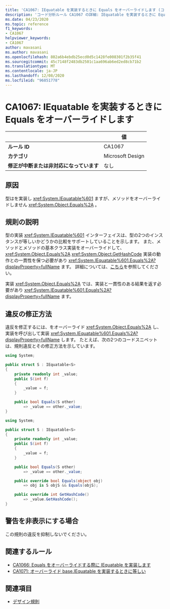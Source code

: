 ```yaml
---
title: 'CA1067: IEquatable を実装するときに Equals をオーバーライドします (コード分析)'
description: 'コード分析ルール CA1067 の詳細: IEquatable を実装するときに Equals をオーバーライドする'
ms.date: 04/23/2020
ms.topic: reference
f1_keywords:
- CA1067
helpviewer_keywords:
- CA1067
author: mavasani
ms.author: mavasani
ms.openlocfilehash: 802a6b4ebdb25ecd0d5c1428fe008301f2b35f41
ms.sourcegitcommit: 45c7148f2483db2501c1aa696ab6ed2ed8cb71b2
ms.translationtype: MT
ms.contentlocale: ja-JP
ms.lasthandoff: 12/08/2020
ms.locfileid: "96851778"
---
```

# <a name="ca1067-override-equals-when-implementing-iequatable"></a>CA1067: IEquatable を実装するときに Equals をオーバーライドします

| | 値 |
|-|-|
| **ルール ID** |CA1067|
| **カテゴリ** |Microsoft Design|
| **修正が中断または非対応になっています** |なし|

## <a name="cause"></a>原因

型はを実装し <xref:System.IEquatable%601> ますが、メソッドをオーバーライドしません <xref:System.Object.Equals%2A> 。

## <a name="rule-description"></a>規則の説明

型の実装 <xref:System.IEquatable%601> インターフェイスは、型の2つのインスタンスが等しいかどうかの比較をサポートしていることを示します。 また、メソッドとメソッドの基本クラス実装をオーバーライドして、 <xref:System.Object.Equals%2A> <xref:System.Object.GetHashCode> 実装の動作との一貫性を保つ必要があり <xref:System.IEquatable%601.Equals%2A?displayProperty=fullName> ます。 詳細については、[こちら](/dotnet/api/system.iequatable-1#notes-to-implementers)を参照してください。

実装 <xref:System.Object.Equals%2A> では、実装と一貫性のある結果を返す必要があり <xref:System.IEquatable%601.Equals%2A?displayProperty=fullName> ます。

## <a name="how-to-fix-violations"></a>違反の修正方法

違反を修正するには、をオーバーライド <xref:System.Object.Equals%2A> し、実装を呼び出して実装 <xref:System.IEquatable%601.Equals%2A?displayProperty=fullName> します。 たとえば、次の2つのコードスニペットは、規則違反とその修正方法を示しています。

```csharp
using System;

public struct S : IEquatable<S>
{
    private readonly int _value;
    public S(int f)
    {
        _value = f;
    }

    public bool Equals(S other)
        => _value == other._value;
}
```

```csharp
using System;

public struct S : IEquatable<S>
{
    private readonly int _value;
    public S(int f)
    {
        _value = f;
    }

    public bool Equals(S other)
        => _value == other._value;

    public override bool Equals(object obj)
        => obj is S objS && Equals(objS);

    public override int GetHashCode()
        => _value.GetHashCode();
}
```

## <a name="when-to-suppress-warnings"></a>警告を非表示にする場合

この規則の違反を抑制しないでください。

## <a name="related-rules"></a>関連するルール

- [CA1066: Equals をオーバーライドする際に IEquatable を実装します](ca1066.md)
- [CA1071: オーバーライド base.IEquatable を実装するときに等しい](ca1071.md)

## <a name="see-also"></a>関連項目

- [デザイン規則](design-warnings.md)
